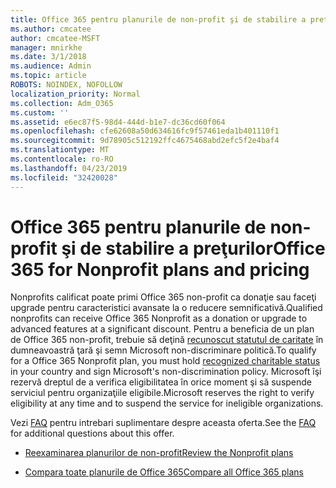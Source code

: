 ```yaml
---
title: Office 365 pentru planurile de non-profit şi de stabilire a preţurilor
ms.author: cmcatee
author: cmcatee-MSFT
manager: mnirkhe
ms.date: 3/1/2018
ms.audience: Admin
ms.topic: article
ROBOTS: NOINDEX, NOFOLLOW
localization_priority: Normal
ms.collection: Adm_O365
ms.custom: ''
ms.assetid: e6ec87f5-98d4-444d-b1e7-dc36cd60f064
ms.openlocfilehash: cfe62608a50d634616fc9f57461eda1b401110f1
ms.sourcegitcommit: 9d78905c512192ffc4675468abd2efc5f2e4baf4
ms.translationtype: MT
ms.contentlocale: ro-RO
ms.lasthandoff: 04/23/2019
ms.locfileid: "32420028"
---
```

# <a name="office-365-for-nonprofit-plans-and-pricing"></a><span data-ttu-id="fc766-102">Office 365 pentru planurile de non-profit şi de stabilire a preţurilor</span><span class="sxs-lookup"><span data-stu-id="fc766-102">Office 365 for Nonprofit plans and pricing</span></span>

<span data-ttu-id="fc766-103">Nonprofits calificat poate primi Office 365 non-profit ca donaţie sau faceţi upgrade pentru caracteristici avansate la o reducere semnificativă.</span><span class="sxs-lookup"><span data-stu-id="fc766-103">Qualified nonprofits can receive Office 365 Nonprofit as a donation or upgrade to advanced features at a significant discount.</span></span> <span data-ttu-id="fc766-104">Pentru a beneficia de un plan de Office 365 non-profit, trebuie să deţină [recunoscut statutul de caritate](https://go.microsoft.com/fwlink/p/?LinkID=330253) în dumneavoastră ţară şi semn Microsoft non-discriminare politică.</span><span class="sxs-lookup"><span data-stu-id="fc766-104">To qualify for a Office 365 Nonprofit plan, you must hold [recognized charitable status](https://go.microsoft.com/fwlink/p/?LinkID=330253) in your country and sign Microsoft's non-discrimination policy.</span></span> <span data-ttu-id="fc766-105">Microsoft îşi rezervă dreptul de a verifica eligibilitatea în orice moment şi să suspende serviciul pentru organizaţiile eligibile.</span><span class="sxs-lookup"><span data-stu-id="fc766-105">Microsoft reserves the right to verify eligibility at any time and to suspend the service for ineligible organizations.</span></span> 
  
<span data-ttu-id="fc766-106">Vezi [FAQ](https://products.office.com/nonprofit/office-365-nonprofit) pentru intrebari suplimentare despre aceasta oferta.</span><span class="sxs-lookup"><span data-stu-id="fc766-106">See the [FAQ](https://products.office.com/nonprofit/office-365-nonprofit) for additional questions about this offer.</span></span> 
  
- [<span data-ttu-id="fc766-107">Reexaminarea planurilor de non-profit</span><span class="sxs-lookup"><span data-stu-id="fc766-107">Review the Nonprofit plans</span></span>](https://products.office.com/nonprofit/office-365-nonprofit-plans-and-pricing?tab=1)
    
- [<span data-ttu-id="fc766-108">Compara toate planurile de Office 365</span><span class="sxs-lookup"><span data-stu-id="fc766-108">Compare all Office 365 plans</span></span>](https://products.office.com/business/compare-more-office-365-for-business-plans)
    


